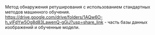 Метод обнаружения ретуширования с использованием стандартных методов машинного обучения.
https://drive.google.com/drive/folders/1AQw6O-h_ylFdYw5Og8d83LawenQ-gGiJ?usp=share_link - часть базы данных изображений и обученные модели.

